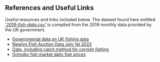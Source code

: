 ## References and Useful Links 
Useful resources and links included below. The dataset found here entitled [*'2019-fish-data.csv'*](https://github.com/Jack742/agriforwards-summer-school-2022/tree/master/04-fish-seller/Code/2019-fish-data.csv) is compiled from the 2019 monthly data provided by the UK government.

- [Governmental data on UK fishing data](https://www.gov.uk/government/collections/monthly-uk-sea-fisheries-statistics)
- [Newlyn Fish Auction Data July 1st 2022](http://swfpa.com/wp-content/uploads/2022/07/1st.pdf)
- [Data, including catch method for cornish fishing](https://wildharbour.co.uk/)
- [Grimsby fish market daily fish prices](https://grimsbyfishmarket.co.uk/prices/)
